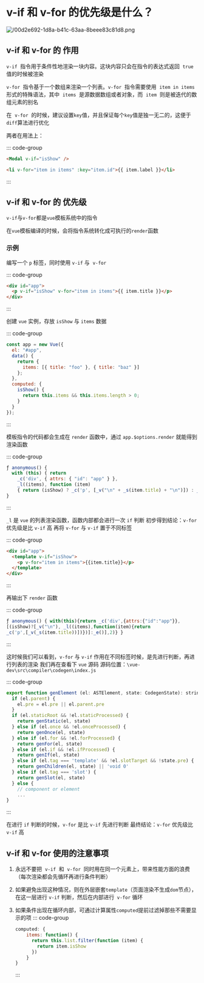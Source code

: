 # v-if 和 v-for 的优先级是什么？

<article-info/>

![/00d2e692-1d8a-b41c-63aa-8beee83c81d8.png](/00d2e692-1d8a-b41c-63aa-8beee83c81d8.png)

## v-if 和 v-for 的 作用

`v-if`  指令用于条件性地渲染一块内容。这块内容只会在指令的表达式返回  `true`值的时候被渲染

`v-for`  指令基于一个数组来渲染一个列表。`v-for`  指令需要使用  `item in items`  形式的特殊语法，其中  `items`  是源数据数组或者对象，而  `item`  则是被迭代的数组元素的别名

在  `v-for`  的时候，建议设置`key`值，并且保证每个`key`值是独一无二的，这便于`diff`算法进行优化

两者在用法上：

::: code-group

```html
<Modal v-if="isShow" />

<li v-for="item in items" :key="item.id">{{ item.label }}</li>
```

:::

## v-if 和 v-for 的 优先级

`v-if`与`v-for`都是`vue`模板系统中的指令

在`vue`模板编译的时候，会将指令系统转化成可执行的`render`函数

### 示例

编写一个 `p` 标签，同时使用 `v-if` 与  `v-for`

::: code-group

```html
<div id="app">
  <p v-if="isShow" v-for="item in items">{{ item.title }}</p>
</div>
```

:::

创建 `vue` 实例，存放 `isShow` 与 `items` 数据

::: code-group

```js
const app = new Vue({
  el: "#app",
  data() {
    return {
      items: [{ title: "foo" }, { title: "baz" }]
    };
  },
  computed: {
    isShow() {
      return this.items && this.items.length > 0;
    }
  }
});
```

:::

模板指令的代码都会生成在 `render` 函数中，通过 `app.$options.render` 就能得到渲染函数

::: code-group

```js
ƒ anonymous() {
  with (this) { return
    _c('div', { attrs: { "id": "app" } },
    _l((items), function (item)
    { return (isShow) ? _c('p', [_v("\n" + _s(item.title) + "\n")]) : _e() }), 0) }
}
```

:::

`_l` 是 `vue` 的列表渲染函数，函数内部都会进行一次 `if` 判断
初步得到结论：`v-for` 优先级是比 `v-if` 高
再将 `v-for` 与 `v-if` 置于不同标签

::: code-group

```html
<div id="app">
  <template v-if="isShow">
    <p v-for="item in items">{{item.title}}</p>
  </template>
</div>
```

:::

再输出下 `render` 函数

::: code-group

```js
ƒ anonymous() { with(this){return _c('div',{attrs:{"id":"app"}},
[(isShow)?[_v("\n"), _l((items),function(item){return
_c('p',[_v(_s(item.title))])})]:_e()],2)} }
```

:::

这时候我们可以看到，`v-for` 与 `v-if` 作用在不同标签时候，是先进行判断，再进行列表的渲染
我们再在查看下 `vue` 源码
源码位置：`\vue-dev\src\compiler\codegen\index.js`

::: code-group

```js
export function genElement (el: ASTElement, state: CodegenState): string {
  if (el.parent) {
    el.pre = el.pre || el.parent.pre
  }
  if (el.staticRoot && !el.staticProcessed) {
    return genStatic(el, state)
  } else if (el.once && !el.onceProcessed) {
    return genOnce(el, state)
  } else if (el.for && !el.forProcessed) {
    return genFor(el, state)
  } else if (el.if && !el.ifProcessed) {
    return genIf(el, state)
  } else if (el.tag === 'template' && !el.slotTarget && !state.pre) {
    return genChildren(el, state) || 'void 0'
  } else if (el.tag === 'slot') {
    return genSlot(el, state)
  } else {
    // component or element
    ...
}
```

:::

在进行 `if` 判断的时候，`v-for` 是比 `v-if` 先进行判断
最终结论：`v-for` 优先级比 `v-if` 高

## v-if 和 v-for 使用的注意事项

1. 永远不要把  `v-if`  和  `v-for`  同时用在同一个元素上，带来性能方面的浪费（每次渲染都会先循环再进行条件判断）
2. 如果避免出现这种情况，则在外层嵌套`template`（页面渲染不生成`dom`节点），在这一层进行 `v-if` 判断，然后在内部进行` v-for` 循环
3. 如果条件出现在循环内部，可通过计算属性`computed`提前过滤掉那些不需要显示的项
   ::: code-group

   ```js
   computed: {
       items: function() {
         return this.list.filter(function (item) {
           return item.isShow
         })
       }
   }
   ```

   :::
